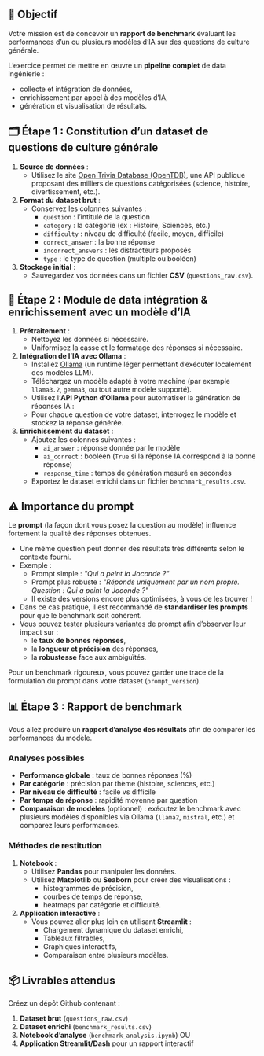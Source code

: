 ## 🎯 Objectif

Votre mission est de concevoir un **rapport de benchmark** évaluant les performances d’un ou plusieurs modèles d’IA sur des questions de culture générale.

L’exercice permet de mettre en œuvre un **pipeline complet** de data ingénierie :

- collecte et intégration de données,
- enrichissement par appel à des modèles d’IA,
- génération et visualisation de résultats.

## 🗂️ Étape 1 : Constitution d’un dataset de questions de culture générale

1. **Source de données** :
    - Utilisez le site [Open Trivia Database (OpenTDB)](https://opentdb.com/), une API publique proposant des milliers de questions catégorisées (science, histoire, divertissement, etc.).
2. **Format du dataset brut** :
    - Conservez les colonnes suivantes :
        - `question` : l’intitulé de la question
        - `category` : la catégorie (ex : Histoire, Sciences, etc.)
        - `difficulty` : niveau de difficulté (facile, moyen, difficile)
        - `correct_answer` : la bonne réponse
        - `incorrect_answers` : les distracteurs proposés
        - `type` : le type de question (multiple ou booléen)
3. **Stockage initial** :
    - Sauvegardez vos données dans un fichier **CSV** (`questions_raw.csv`).

## 🔄 Étape 2 : Module de data intégration & enrichissement avec un modèle d’IA

1. **Prétraitement** :
    - Nettoyez les données si nécessaire.
    - Uniformisez la casse et le formatage des réponses si nécessaire.
2. **Intégration de l’IA avec Ollama** :
    - Installez [Ollama](https://ollama.ai/) (un runtime léger permettant d’exécuter localement des modèles LLM).
    - Téléchargez un modèle adapté à votre machine (par exemple `llama3.2`, `gemma3`, ou tout autre modèle supporté).
    - Utilisez l’**API Python d’Ollama** pour automatiser la génération de réponses IA :
    - Pour chaque question de votre dataset, interrogez le modèle et stockez la réponse générée.
3. **Enrichissement du dataset** :
    - Ajoutez les colonnes suivantes :
        - `ai_answer` : réponse donnée par le modèle
        - `ai_correct` : booléen (`True` si la réponse IA correspond à la bonne réponse)
        - `response_time` : temps de génération mesuré en secondes
    - Exportez le dataset enrichi dans un fichier `benchmark_results.csv`.

## ⚠️ Importance du prompt

Le **prompt** (la façon dont vous posez la question au modèle) influence fortement la qualité des réponses obtenues.

- Une même question peut donner des résultats très différents selon le contexte fourni.
- Exemple :
    - Prompt simple : *"Qui a peint la Joconde ?"*
    - Prompt plus robuste : *"Réponds uniquement par un nom propre. Question : Qui a peint la Joconde ?"*
    - Il existe des versions encore plus optimisées, à vous de les trouver !
- Dans ce cas pratique, il est recommandé de **standardiser les prompts** pour que le benchmark soit cohérent.
- Vous pouvez tester plusieurs variantes de prompt afin d’observer leur impact sur :
    - le **taux de bonnes réponses**,
    - la **longueur et précision** des réponses,
    - la **robustesse** face aux ambiguïtés.

Pour un benchmark rigoureux, vous pouvez garder une trace de la formulation du prompt dans votre dataset (`prompt_version`).

## 📊 Étape 3 : Rapport de benchmark

Vous allez produire un **rapport d’analyse des résultats** afin de comparer les performances du modèle.

### Analyses possibles

- **Performance globale** : taux de bonnes réponses (%)
- **Par catégorie** : précision par thème (histoire, sciences, etc.)
- **Par niveau de difficulté** : facile vs difficile
- **Par temps de réponse** : rapidité moyenne par question
- **Comparaison de modèles** (optionnel) : exécutez le benchmark avec plusieurs modèles disponibles via Ollama (`llama2`, `mistral`, etc.) et comparez leurs performances.

### Méthodes de restitution

1. **Notebook** :
    - Utilisez **Pandas** pour manipuler les données.
    - Utilisez **Matplotlib** ou **Seaborn** pour créer des visualisations :
        - histogrammes de précision,
        - courbes de temps de réponse,
        - heatmaps par catégorie et difficulté.
2. **Application interactive** :
    - Vous pouvez aller plus loin en utilisant **Streamlit** :
        - Chargement dynamique du dataset enrichi,
        - Tableaux filtrables,
        - Graphiques interactifs,
        - Comparaison entre plusieurs modèles.

## 📦 Livrables attendus

Créez un dépôt Github contenant :

1. **Dataset brut** (`questions_raw.csv`)
2. **Dataset enrichi** (`benchmark_results.csv`)
3. **Notebook d’analyse** (`benchmark_analysis.ipynb`)
OU
3. **Application Streamlit/Dash** pour un rapport interactif